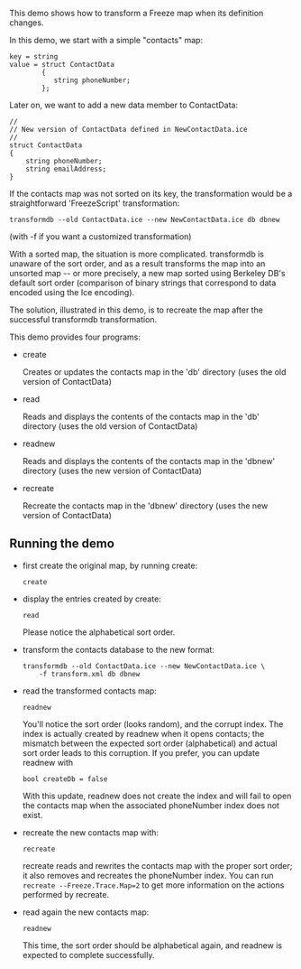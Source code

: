 This demo shows how to transform a Freeze map when its definition changes.

In this demo, we start with a simple "contacts" map:

``` shell
key = string
value = struct ContactData
        {
           string phoneNumber;
        };
```

Later on, we want to add a new data member to ContactData:

``` shell
//
// New version of ContactData defined in NewContactData.ice
//
struct ContactData
{
    string phoneNumber;
    string emailAddress;
}
```

If the contacts map was not sorted on its key, the transformation would be a
straightforward 'FreezeScript' transformation:

``` shell
transformdb --old ContactData.ice --new NewContactData.ice db dbnew
```

(with -f <xml-file> if you want a customized transformation)

With a sorted map, the situation is more complicated. transformdb is unaware of
the sort order, and as a result transforms the map into an unsorted map -- or
more precisely, a new map sorted using Berkeley DB's default sort order
(comparison of binary strings that correspond to data encoded using the Ice
encoding).

The solution, illustrated in this demo, is to recreate the map after the
successful transformdb transformation.

This demo provides four programs:

 - create

   Creates or updates the contacts map in the 'db' directory (uses the
   old version of ContactData)

 - read

   Reads and displays the contents of the contacts map in the 'db'
   directory (uses the old version of ContactData)

 - readnew

   Reads and displays the contents of the contacts map in the 'dbnew'
   directory (uses the new version of ContactData)

 - recreate

   Recreate the contacts map in the 'dbnew' directory (uses the new
   version of ContactData)

## Running the demo

 - first create the original map, by running create:
   ```
   create
   ```

 - display the entries created by create:
   ```
   read
   ```
   Please notice the alphabetical sort order.

 - transform the contacts database to the new format:
   ```
   transformdb --old ContactData.ice --new NewContactData.ice \
       -f transform.xml db dbnew
   ```

 - read the transformed contacts map:
   ```
   readnew
   ```

   You'll notice the sort order (looks random), and the corrupt index. The index
   is actually created by readnew when it opens contacts; the mismatch between
   the expected sort order (alphabetical) and actual sort order leads to this
   corruption. If you prefer, you can update readnew with
   ```
   bool createDb = false
   ```

   With this update, readnew does not create the index and will fail to open the
   contacts map when the associated phoneNumber index does not exist.

 - recreate the new contacts map with:
   ```
   recreate
   ```

   recreate reads and rewrites the contacts map with the proper sort order; it
   also removes and recreates the phoneNumber index. You can run
   `recreate --Freeze.Trace.Map=2` to get more information on the actions performed
   by recreate.

 - read again the new contacts map:
   ```
   readnew
   ```

   This time, the sort order should be alphabetical again, and readnew is expected to
   complete successfully.
